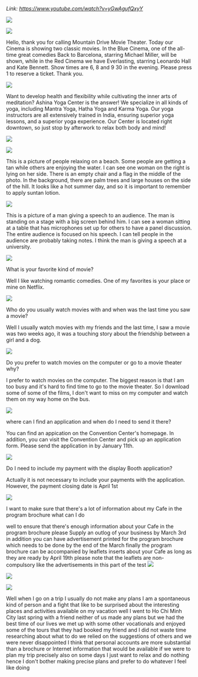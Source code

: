 _Link: https://www.youtube.com/watch?v=yGwAgufQxyY_

![](./Images/mock-test-6-1.png)

![](./Images/mock-test-6-2.png)

Hello, thank you for calling Mountain Drive Movie Theater. Today our Cinema is showing two classic movies. In the Blue Cinema, one of the all-time great comedies Back to Barcelona, starring Michael Miller, will be shown, while in the Red Cinema we have Everlasting, starring Leonardo Hall and Kate Bennett. Show times are 6, 8 and 9 30 in the evening. Please press 1 to reserve a ticket. Thank you.

![](./Images/mock-test-6-3.png)

Want to develop health and flexibility while cultivating the inner arts of meditation? Ashina Yoga Center is the answer! We specialize in all kinds of yoga, including Mantra Yoga, Hatha Yoga and Karma Yoga. Our yoga instructors are all extensively trained in India, ensuring superior yoga lessons, and a superior yoga experience. Our Center is located right downtown, so just stop by afterwork to relax both body and mind!

![](./Images/mock-test-6-4.png)

![](./Images/mock-test-6-5.png)

This is a picture of people relaxing on a beach. Some people are getting a tan while others are enjoying the water. I can see one woman on the right is lying on her side. There is an empty chair and a flag in the middle of the photo. In the background, there are palm trees and large houses on the side of the hill. It looks like a hot summer day, and so it is important to remember to apply suntan lotion.

![](./Images/mock-test-6-6.png)

This is a picture of a man giving a speech to an audience. The man is standing on a stage with a big screen behind him. I can see a woman sitting at a table that has microphones set up for others to have a panel discussion. The entire audience is focused on his speech. I can tell people in the audience are probably taking notes. I think the man is giving a speech at a university.


![](./Images/mock-test-6-7.png)

What is your favorite kind of movie?

Well I like watching romantic comedies. One of my favorites is your place or mine on Netflix.

![](./Images/mock-test-6-8.png)

Who do you usually watch movies with and when was the last time you saw a movie?

Well I usually watch movies with my friends and the last time, I saw a movie was two weeks ago, it was a touching story about the friendship between a girl and a dog.

![](./Images/mock-test-6-9.png)

Do you prefer to watch movies on the computer or go to a movie theater why?

I prefer to watch movies on the computer. The biggest reason is that I am too busy and it's hard to find time to go to the movie theater. So I download some of some of the films, I don't want to miss on my computer and watch them on my way home on the bus.

![](./Images/mock-test-6-10.png)

where can I find an application and when do I need to send it there?

You can find an appication on the Convention Center's homepage. In addition, you can visit the Convention Center and pick up an application form. Please send the application in by January 11th.

![](./Images/mock-test-6-11.png)

Do I need to include my payment with the display Booth application?

Actually it is not necessary to include your payments with the application. However, the payment closing date is April 1st

![](./Images/mock-test-6-12.png)

I want to make sure that there's a lot
of information about my Cafe in the
program brochure
what can I do

well to ensure that there's enough
information about your Cafe in the
program brochure please Supply an outlog
of your business by March 3rd in
addition you can have advertisement
printed for the program brochure which
needs to be done by the end of the March
finally the program brochure can be
accompanied by leaflets inserts about
your Cafe as long as they are ready by
April 19th please note that the leaflets
are non-compulsory like the
advertisements in this part of the test
![](./Images/mock-test-6-13.png)

![](./Images/mock-test-6-14.png)

![](./Images/mock-test-6-15.png)

Well when I go on a
trip I usually do not make any plans I
am a spontaneous kind of person and a
fight that like to be surprised about
the interesting places and activities
available on my vacation well I went to
Ho Chi Minh City last spring with a
friend neither of us made any plans but
we had the best time of our lives we met
up with some other vocationals and
enjoyed some of the tours that they had
booked my friend and I did not
waste time researching about what to do
we relied on the suggestions of others
and we were never disappointed I think
that personal accounts are more
substantial than a brochure or Internet
information that would be available if
we were to plan my trip precisely also
on some days I just want to relax and do
nothing hence I don't bother making
precise plans and prefer to do whatever
I feel like doing

